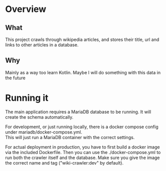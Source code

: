 # Overview

## What

This project crawls through wikipedia articles, and stores their title, url and links to other articles in a database.

## Why

Mainly as a way too learn Kotlin.
Maybe I will do something with this data in the future

# Running it

The main application requires a MariaDB database to be running. It will create the schema automatically.

For development, or just running locally, there is a docker compose config under mariadb/docker-compose.yml.  
This will just run a MariaDB container with the correct settings.

For actual deployment in production, you have to first build a docker image via the included Dockerfile.
Then you can use the ./docker-compose.yml to run both the crawler itself and the database.
Make sure you give the image the correct name and tag ("wiki-crawler:dev" by default). 